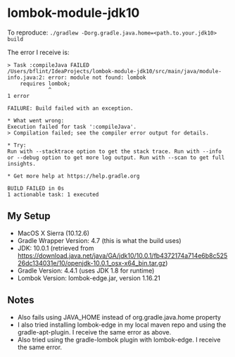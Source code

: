 # lombok-module-jdk10

To reproduce: `./gradlew -Dorg.gradle.java.home=<path.to.your.jdk10> build`

The error I receive is:
```
> Task :compileJava FAILED
/Users/bflint/IdeaProjects/lombok-module-jdk10/src/main/java/module-info.java:2: error: module not found: lombok
    requires lombok;
             ^
1 error

FAILURE: Build failed with an exception.

* What went wrong:
Execution failed for task ':compileJava'.
> Compilation failed; see the compiler error output for details.

* Try:
Run with --stacktrace option to get the stack trace. Run with --info or --debug option to get more log output. Run with --scan to get full insights.

* Get more help at https://help.gradle.org

BUILD FAILED in 0s
1 actionable task: 1 executed
```

## My Setup
* MacOS X Sierra (10.12.6)
* Gradle Wrapper Version: 4.7 (this is what the build uses)
* JDK: 10.0.1 (retrieved from https://download.java.net/java/GA/jdk10/10.0.1/fb4372174a714e6b8c52526dc134031e/10/openjdk-10.0.1_osx-x64_bin.tar.gz)
* Gradle Version: 4.4.1 (uses JDK 1.8 for runtime)
* Lombok Version: lombok-edge.jar, version 1.16.21

## Notes
* Also fails using JAVA_HOME instead of org.gradle.java.home property
* I also tried installing lombok-edge in my local maven repo and using the gradle-apt-plugin. I receive the same error as above.
* Also tried using the gradle-lombok plugin with lombok-edge. I receive the same error.